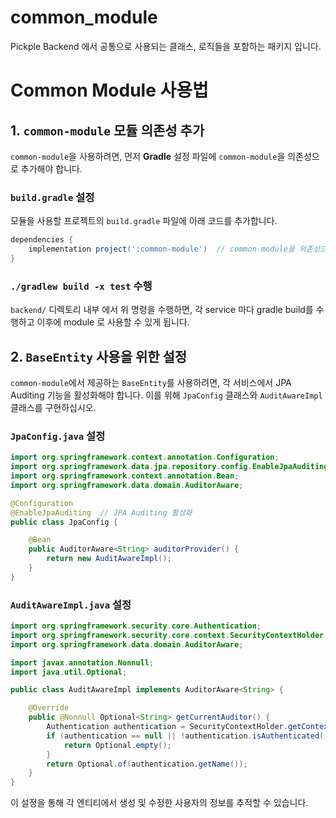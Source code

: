 # common_module

Pickple Backend 에서 공통으로 사용되는 클래스, 로직들을 포함하는 패키지 입니다.

# Common Module 사용법

## 1. `common-module` 모듈 의존성 추가

`common-module`을 사용하려면, 먼저 **Gradle** 설정 파일에 `common-module`을 의존성으로 추가해야 합니다.

### `build.gradle` 설정

모듈을 사용할 프로젝트의 `build.gradle` 파일에 아래 코드를 추가합니다.

```gradle
dependencies {
    implementation project(':common-module')  // common-module을 의존성으로 추가
}
```

### `./gradlew build -x test` 수행

`backend/` 디렉토리 내부 에서 위 명령을 수행하면, 각 service 마다 gradle build를 수행하고 이후에 
module 로 사용할 수 있게 됩니다. 

## 2. `BaseEntity` 사용을 위한 설정

`common-module`에서 제공하는 `BaseEntity`를 사용하려면, 각 서비스에서 JPA Auditing 기능을 활성화해야 합니다. 이를 위해 `JpaConfig` 클래스와 `AuditAwareImpl` 클래스를 구현하십시오.

### `JpaConfig.java` 설정

```java
import org.springframework.context.annotation.Configuration;
import org.springframework.data.jpa.repository.config.EnableJpaAuditing;
import org.springframework.context.annotation.Bean;
import org.springframework.data.domain.AuditorAware;

@Configuration
@EnableJpaAuditing  // JPA Auditing 활성화
public class JpaConfig {

    @Bean
    public AuditorAware<String> auditorProvider() {
        return new AuditAwareImpl();
    }
}
```

### `AuditAwareImpl.java` 설정

```java
import org.springframework.security.core.Authentication;
import org.springframework.security.core.context.SecurityContextHolder;
import org.springframework.data.domain.AuditorAware;

import javax.annotation.Nonnull;
import java.util.Optional;

public class AuditAwareImpl implements AuditorAware<String> {

    @Override
    public @Nonnull Optional<String> getCurrentAuditor() {
        Authentication authentication = SecurityContextHolder.getContext().getAuthentication();
        if (authentication == null || !authentication.isAuthenticated()) {
            return Optional.empty();
        }
        return Optional.of(authentication.getName());
    }
}
```

이 설정을 통해 각 엔티티에서 생성 및 수정한 사용자의 정보를 추적할 수 있습니다.